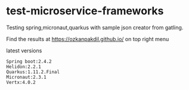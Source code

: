 # test-microservice-frameworks

Testing spring,micronaut,quarkus with sample json creator from gatling.

Find the results at https://ozkanpakdil.github.io/ on top right menu

latest versions
```
Spring boot:2.4.2
Helidon:2.2.1
Quarkus:1.11.2.Final
Micronaut:2.3.1
Vertx:4.0.2
```
